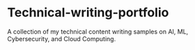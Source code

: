 # Technical-writing-portfolio
A collection of my technical content writing samples on AI, ML, Cybersecurity, and Cloud Computing.
